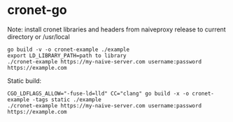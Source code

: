 # cronet-go

Note: install cronet libraries and headers from naiveproxy release to current directory or /usr/local

```shell
go build -v -o cronet-example ./example
export LD_LIBRARY_PATH=path to library
./cronet-example https://my-naive-server.com username:password https://example.com
```

Static build:

```shell
CGO_LDFLAGS_ALLOW="-fuse-ld=lld" CC="clang" go build -x -o cronet-example -tags static ./example
./cronet-example https://my-naive-server.com username:password https://example.com
```